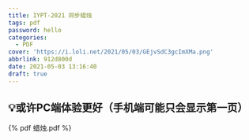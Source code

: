 ```yaml
---
title: IYPT-2021 同步蜡烛
tags: pdf
password: hello
categories:
  - PDF
cover: 'https://i.loli.net/2021/05/03/GEjvSdC3gcImXMa.png'
abbrlink: 912d800d
date: 2021-05-03 13:16:40
draft: true
---
```






## 💡或许PC端体验更好（手机端可能只会显示第一页）

{% pdf 蜡烛.pdf %}

